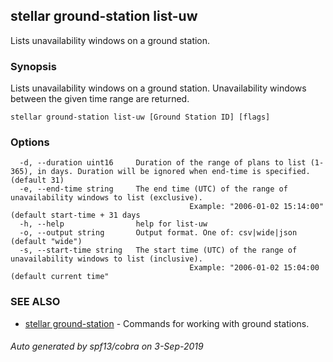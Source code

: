 ## stellar ground-station list-uw

Lists unavailability windows on a ground station.

### Synopsis

Lists unavailability windows on a ground station. Unavailability windows between the given time range
are returned.

```
stellar ground-station list-uw [Ground Station ID] [flags]
```

### Options

```
  -d, --duration uint16     Duration of the range of plans to list (1-365), in days. Duration will be ignored when end-time is specified. (default 31)
  -e, --end-time string     The end time (UTC) of the range of unavailability windows to list (exclusive).
                            			Example: "2006-01-02 15:14:00" (default start-time + 31 days
  -h, --help                help for list-uw
  -o, --output string       Output format. One of: csv|wide|json (default "wide")
  -s, --start-time string   The start time (UTC) of the range of unavailability windows to list (inclusive).
                            			Example: "2006-01-02 15:04:00 (default current time"
```

### SEE ALSO

* [stellar ground-station](stellar_ground-station.md)	 - Commands for working with ground stations.

###### Auto generated by spf13/cobra on 3-Sep-2019

